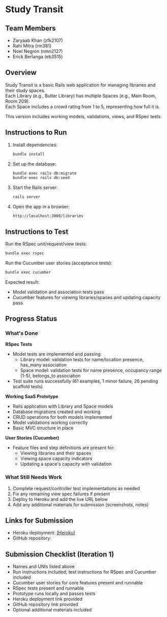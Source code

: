 # Study Transit

## Team Members
- Zaryaab Khan (zfk2107)
- Rahi Mitra (rm381)
- Noel Negron (nmn2127)
- Erick Berlanga (eb3515)

## Overview
Study Transit is a basic Rails web application for managing libraries and their study spaces.  
Each Library (e.g., Butler Library) has multiple Spaces (e.g., Main Room, Room 209).  
Each Space includes a crowd rating from 1 to 5, representing how full it is.

This version includes working models, validations, views, and RSpec tests.

## Instructions to Run

1. Install dependencies:
   ```bash
   bundle install
   ```

2. Set up the database:

   ```bash
   bundle exec rails db:migrate
   bundle exec rails db:seed
   ```

3. Start the Rails server:

   ```bash
   rails server
   ```

4. Open the app in a browser:

   ```
   http://localhost:3000/libraries
   ```

## Instructions to Test

Run the RSpec unit/request/view tests:

```bash
bundle exec rspec
```

Run the Cucumber user stories (acceptance tests):

```bash
bundle exec cucumber
```

Expected result:

- Model validation and association tests pass
- Cucumber features for viewing libraries/spaces and updating capacity pass

## Progress Status

### What's Done

**RSpec Tests**
- Model tests are implemented and passing:
  - Library model: validation tests for name/location presence, has_many association
  - Space model: validation tests for name presence, occupancy range (1-5), belongs_to association
- Test suite runs successfully (61 examples, 1 minor failure, 26 pending scaffold tests)

**Working SaaS Prototype**
- Rails application with Library and Space models
- Database migrations created and working
- CRUD operations for both models implemented
- Model validations working correctly
- Basic MVC structure in place

**User Stories (Cucumber)**
- Feature files and step definitions are present for:
  - Viewing libraries and their spaces
  - Viewing space capacity indicators
  - Updating a space's capacity with validation

### What Still Needs Work
1. Complete request/controller test implementations as needed
2. Fix any remaining view spec failures if present
3. Deploy to Heroku and add the live URL below
4. Add any additional materials for submission (screenshots, notes)

## Links for Submission

- Heroku deployment: [(Heroku)](https://tranquil-springs-29537-42430299ccf0.herokuapp.com/)
- GitHub repository: [<Github>](https://github.com/rahiii/studytransit/)

## Submission Checklist (Iteration 1)

- Names and UNIs listed above
- Run instructions included; test instructions for RSpec and Cucumber included
- Cucumber user stories for core features present and runnable
- RSpec tests present and runnable
- Prototype runs locally and passes tests
- Heroku deployment link provided
- GitHub repository link provided
- Optional additional materials included


